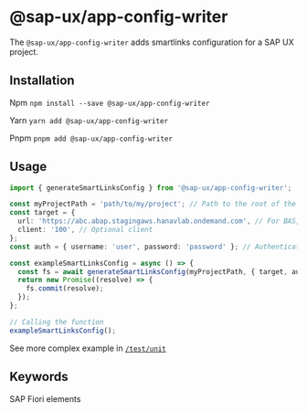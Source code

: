 # @sap-ux/app-config-writer

The `@sap-ux/app-config-writer` adds smartlinks configuration for a SAP UX project. 

## Installation
Npm
`npm install --save @sap-ux/app-config-writer`

Yarn
`yarn add @sap-ux/app-config-writer`

Pnpm
`pnpm add @sap-ux/app-config-writer`

## Usage

```Typescript
import { generateSmartLinksConfig } from '@sap-ux/app-config-writer';

const myProjectPath = 'path/to/my/project'; // Path to the root of the Fiori app
const target = {
  url: 'https://abc.abap.stagingaws.hanavlab.ondemand.com', // For BAS, use `destination`
  client: '100', // Optional client
};
const auth = { username: 'user', password: 'password' }; // Authentication details

const exampleSmartLinksConfig = async () => {
  const fs = await generateSmartLinksConfig(myProjectPath, { target, auth });
  return new Promise((resolve) => {
    fs.commit(resolve);
  });
};

// Calling the function
exampleSmartLinksConfig();
```

See more complex example in [`/test/unit`](./test/unit)

## Keywords
SAP Fiori elements